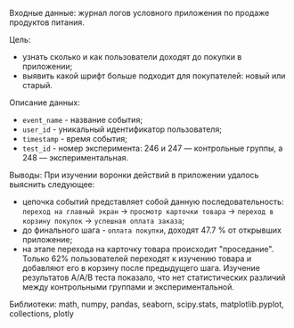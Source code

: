 Входные данные: журнал логов условного приложения по продаже продуктов питания.

Цель:
* узнать сколько и как пользователи доходят до покупки в приложении;
* выявить какой шрифт больше подходит для покупателей: новый или старый.

Описание данных:
* `event_name` - название события;
* `user_id` - уникальный идентификатор пользователя;
* `timestamp` - время события;
* `test_id` - номер эксперимента: 246 и 247 — контрольные группы, а 248 — экспериментальная.

Выводы: 
При изучении воронки действий в приложении удалось выяснить следующее:
* цепочка событий представляет собой данную последовательность: `переход на главный экран` -> `просмотр карточки товара` -> `переход в корзину покупок` -> `успешная оплата заказа`;
* до финального шага - `оплата покупки`, доходят 47.7 % от открывших приложение;
* на этапе перехода на карточку товара происходит "проседание". Только 62% пользователей переходят к изучению товара и добавляют его в корзину после предыдущего шага.
Изучение результатов А/А/В теста показало, что нет статистических различий между контрольными группами и экспериментальной.

Библиотеки: math, numpy, pandas, seaborn, scipy.stats, matplotlib.pyplot, collections, plotly

